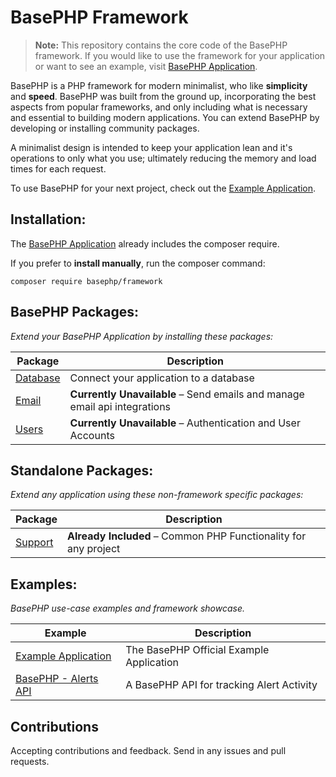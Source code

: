 # BasePHP Framework

> **Note:** This repository contains the core code of the BasePHP framework. If you would like to use the framework for your application or want to see an example, visit [BasePHP Application](https://github.com/basephp/basephp).

BasePHP is a PHP framework for modern minimalist, who like **simplicity** and **speed**. BasePHP was built from the ground up, incorporating the best aspects from popular frameworks, and only including what is necessary and essential to building modern applications. You can extend BasePHP by developing or installing community packages.

A minimalist design is intended to keep your application lean and it's operations to only what you use; ultimately reducing the memory and load times for each request.

To use BasePHP for your next project, check out the [Example Application](https://github.com/basephp/basephp).


## Installation:
The [BasePHP Application](https://github.com/basephp/basephp) already includes the composer require.

If you prefer to **install manually**, run the composer command:

```
composer require basephp/framework
```


## BasePHP Packages:
*Extend your BasePHP Application by installing these packages:*

|Package				                             |Description		       |
|---				                             |---		               |
|[Database](https://github.com/basephp/database) |Connect your application to a database |
|[Email](https://github.com/basephp/email)       |**Currently Unavailable** – Send emails and manage email api integrations |
|[Users](https://github.com/basephp/accounts)    |**Currently Unavailable** – Authentication and User Accounts  |


## Standalone Packages:
*Extend any application using these non-framework specific packages:*

|Package				                             |Description		       |
|---				                             |---		               |
|[Support](https://github.com/basephp/support)   |**Already Included** – Common PHP Functionality for any project |


## Examples:
*BasePHP use-case examples and framework showcase.*

|Example				                             |Description		       |
|---				                             |---		               |
|[Example Application](https://github.com/basephp/basephp)   |The BasePHP Official Example Application |
|[BasePHP - Alerts API](https://github.com/timothymarois/basephp-alerts-api)   |A BasePHP API for tracking Alert Activity |


## Contributions

Accepting contributions and feedback. Send in any issues and pull requests.
